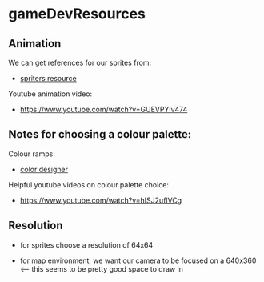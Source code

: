 # gameDevResources


## Animation

We can get references for our sprites from:
- [spriters resource](https://www.spriters-resource.com/)

Youtube animation video:
- https://www.youtube.com/watch?v=GUEVPYlv474

## Notes for choosing a colour palette:


Colour ramps: 
- [color designer](https://colordesigner.io/color-palettes)


Helpful youtube videos on colour palette choice:
- https://www.youtube.com/watch?v=hISJ2uflVCg


## Resolution

- for sprites choose a resolution of 64x64

- for map environment, we want our camera to be focused on a 640x360 <-- this seems to be pretty good space to draw in 
